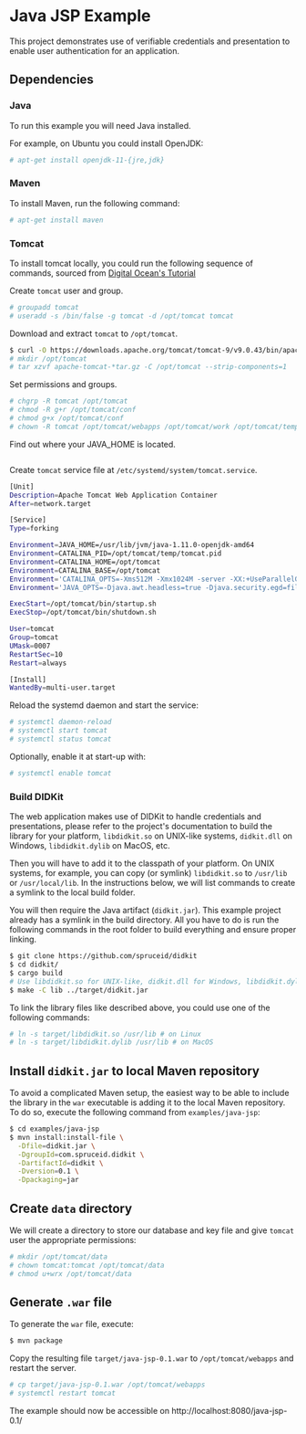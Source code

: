# Java JSP Example

This project demonstrates use of verifiable credentials and presentation to enable
user authentication for an application.

## Dependencies

### Java

To run this example you will need Java installed.

For example, on Ubuntu you could install OpenJDK:

```bash
# apt-get install openjdk-11-{jre,jdk}
```

### Maven

To install Maven, run the following command:

```bash
# apt-get install maven
```

### Tomcat

To install tomcat locally, you could run the following sequence of commands,
sourced from
[Digital Ocean's Tutorial](https://www.digitalocean.com/community/tutorials/install-tomcat-9-ubuntu-1804)

Create `tomcat` user and group.
```bash
# groupadd tomcat
# useradd -s /bin/false -g tomcat -d /opt/tomcat tomcat
```

Download and extract `tomcat` to `/opt/tomcat`.
```bash
$ curl -O https://downloads.apache.org/tomcat/tomcat-9/v9.0.43/bin/apache-tomcat-9.0.43.tar.gz
# mkdir /opt/tomcat
# tar xzvf apache-tomcat-*tar.gz -C /opt/tomcat --strip-components=1
```

Set permissions and groups.
```bash
# chgrp -R tomcat /opt/tomcat
# chmod -R g+r /opt/tomcat/conf
# chmod g+x /opt/tomcat/conf
# chown -R tomcat /opt/tomcat/webapps /opt/tomcat/work /opt/tomcat/temp /opt/tomcat/logs
```

Find out where your JAVA_HOME is located.
```bash
```

Create `tomcat` service file at `/etc/systemd/system/tomcat.service`.
```bash
[Unit]
Description=Apache Tomcat Web Application Container
After=network.target

[Service]
Type=forking

Environment=JAVA_HOME=/usr/lib/jvm/java-1.11.0-openjdk-amd64
Environment=CATALINA_PID=/opt/tomcat/temp/tomcat.pid
Environment=CATALINA_HOME=/opt/tomcat
Environment=CATALINA_BASE=/opt/tomcat
Environment='CATALINA_OPTS=-Xms512M -Xmx1024M -server -XX:+UseParallelGC'
Environment='JAVA_OPTS=-Djava.awt.headless=true -Djava.security.egd=file:/dev/./urandom'

ExecStart=/opt/tomcat/bin/startup.sh
ExecStop=/opt/tomcat/bin/shutdown.sh

User=tomcat
Group=tomcat
UMask=0007
RestartSec=10
Restart=always

[Install]
WantedBy=multi-user.target
```

Reload the systemd daemon and start the service:
```bash
# systemctl daemon-reload
# systemctl start tomcat
# systemctl status tomcat
```

Optionally, enable it at start-up with: 
```bash
# systemctl enable tomcat
```

### Build DIDKit

The web application makes use of DIDKit to handle credentials and presentations,
please refer to the project's documentation to build the library for your platform,
`libdidkit.so` on UNIX-like systems, `didkit.dll` on Windows, `libdidkit.dylib`
on MacOS, etc.

Then you will have to add it to the classpath of your platform. On UNIX systems,
for example, you can copy (or symlink) `libdidkit.so` to `/usr/lib` or
`/usr/local/lib`. In the instructions below, we will list commands to create a
symlink to the local build folder.

You will then require the Java artifact (`didkit.jar`). This example project
already has a symlink in the build directory.  All you have to do is run the
following commands in the root folder to build everything and ensure proper
linking.

```bash
$ git clone https://github.com/spruceid/didkit
$ cd didkit/
$ cargo build
# Use libdidkit.so for UNIX-like, didkit.dll for Windows, libdidkit.dylib for MacOS
$ make -C lib ../target/didkit.jar
```

To link the library files like described above, you could use one of the
following commands:

```bash
# ln -s target/libdidkit.so /usr/lib # on Linux
# ln -s target/libdidkit.dylib /usr/lib # on MacOS
```

## Install `didkit.jar` to local Maven repository

To avoid a complicated Maven setup, the easiest way to be able to include the
library in the `war` executable is adding it to the local Maven repository. To
do so, execute the following command from `examples/java-jsp`:

```bash
$ cd examples/java-jsp
$ mvn install:install-file \
  -Dfile=didkit.jar \
  -DgroupId=com.spruceid.didkit \
  -DartifactId=didkit \
  -Dversion=0.1 \
  -Dpackaging=jar
```

## Create `data` directory

We will create a directory to store our database and key file and give `tomcat`
user the appropriate permissions:

```bash
# mkdir /opt/tomcat/data
# chown tomcat:tomcat /opt/tomcat/data
# chmod u+wrx /opt/tomcat/data
```

## Generate `.war` file

To generate the `war` file, execute:

```bash
$ mvn package
```

Copy the resulting file `target/java-jsp-0.1.war` to `/opt/tomcat/webapps` and
restart the server.

```bash
# cp target/java-jsp-0.1.war /opt/tomcat/webapps
# systemctl restart tomcat
```

The example should now be accessible on http://localhost:8080/java-jsp-0.1/
